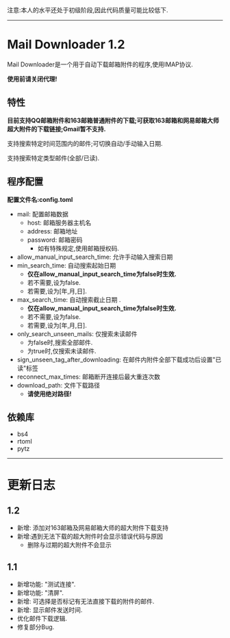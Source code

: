 注意:本人的水平还处于初级阶段,因此代码质量可能比较低下.

___

# Mail Downloader 1.2
Mail Downloader是一个用于自动下载邮箱附件的程序,使用IMAP协议.

**使用前请关闭代理!**

## 特性
**目前支持QQ邮箱附件和163邮箱普通附件的下载;可获取163邮箱和网易邮箱大师超大附件的下载链接;Gmail暂不支持.**

支持搜索特定时间范围内的邮件;可切换自动/手动输入日期.

支持搜索特定类型邮件(全部/已读).

## 程序配置
**配置文件名:config.toml**

- mail: 配置邮箱数据
    - host: 邮箱服务器主机名
    - address: 邮箱地址
    - password: 邮箱密码
        - 如有特殊规定,使用邮箱授权码.
- allow_manual_input_search_time: 允许手动输入搜索日期
- min_search_time: 自动搜索起始日期
    - **仅在allow_manual_input_search_time为false时生效.**
    - 若不需要,设为false.
    - 若需要,设为\[年,月,日\].
- max_search_time: 自动搜索截止日期 .  
    - **仅在allow_manual_input_search_time为false时生效.**
    - 若不需要,设为false.
    - 若需要,设为\[年,月,日\].
- only_search_unseen_mails: 仅搜索未读邮件
    - 为false时,搜索全部邮件.
    - 为true时,仅搜索未读邮件.
- sign_unseen_tag_after_downloading: 在邮件内附件全部下载成功后设置"已读"标签
- reconnect_max_times: 邮箱断开连接后最大重连次数
- download_path: 文件下载路径
    - **请使用绝对路径!**

## 依赖库
- bs4
- rtoml
- pytz
___

# 更新日志
## 1.2
- 新增: 添加对163邮箱及网易邮箱大师的超大附件下载支持
- 新增:遇到无法下载的超大附件时会显示错误代码与原因
    - 删除与过期的超大附件不会显示
## 1.1
- 新增功能: "测试连接".
- 新增功能: "清屏".
- 新增: 可选择是否标记有无法直接下载的附件的邮件.
- 新增: 显示邮件发送时间.
- 优化邮件下载逻辑.
- 修复部分Bug.